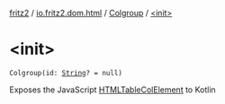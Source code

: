 [fritz2](../../index.md) / [io.fritz2.dom.html](../index.md) / [Colgroup](index.md) / [&lt;init&gt;](./-init-.md)

# &lt;init&gt;

`Colgroup(id: `[`String`](https://kotlinlang.org/api/latest/jvm/stdlib/kotlin/-string/index.html)`? = null)`

Exposes the JavaScript [HTMLTableColElement](https://developer.mozilla.org/en/docs/Web/API/HTMLTableColElement) to Kotlin

